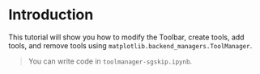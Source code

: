 # Introduction

This tutorial will show you how to modify the Toolbar, create tools, add tools, and remove tools using `matplotlib.backend_managers.ToolManager`.

> You can write code in `toolmanager-sgskip.ipynb`.
